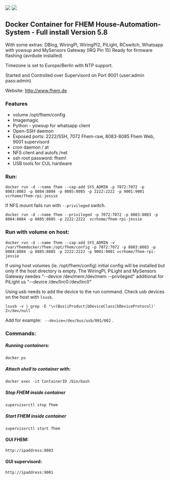 [![](https://images.microbadger.com/badges/image/vcrhome/fhem-rpi-jessie.svg)](https://microbadger.com/images/vcrhome/fhem-rpi-jessie "Get your own image badge on microbadger.com")
[![](https://images.microbadger.com/badges/version/vcrhome/fhem-rpi-jessie.svg)](https://microbadger.com/images/vcrhome/fhem-rpi-jessie "Get your own version badge on microbadger.com")

## Docker Container for FHEM House-Automation-System - Full install Version 5.8
With some extras: DBlog, WiringPI, WiringPI2, PiLight, RCswitch, Whatsapp with yowsup and MySensors Gateway (IRQ Pin 15)
Ready for firmware flashing (avrdude installed)

Timezone is set to Europe/Berlin with NTP support.

Started and Controlled over Supervisord on Port 9001 (user:admin pass:admin).



Website: http://www.fhem.de

### Features
* volume /opt/fhem/config
* Imagemagic
* Python - yowsup for whatsapp client
* Open-SSH daemon
* Exposed ports: 2222/SSH, 7072 Fhem-raw, 8083-8085 Fhem Web, 9001 supervisord
* cron daemon / at
* NFS client and autofs /net
* ssh root password: fhem!
* USB tools for CUL hardware

### Run:
    docker run -d --name fhem --cap-add SYS_ADMIN -p 7072:7072 -p 8083:8083 -p 8084:8084 -p 8085:8085 -p 2222:2222 -p 9001:9001 vcrhome/fhem-rpi-jessie
   
If NFS mount fails run with `--privileged` switch.

    docker run -d --name fhem --privileged -p 7072:7072 -p 8083:8083 -p 8084:8084 -p 8085:8085 -p 2222:2222  vcrhome/fhem-rpi-jessie

### Run with volume on host:

    docker run -d --name fhem --cap-add SYS_ADMIN -v /var/fhemdocker/fhem:/opt/fhem/config -p 7072:7072 -p 8083:8083 -p 8084:8084 -p 8085:8085 -p 2222:2222 -p 9001:9001 vcrhome/fhem-rpi-jessie

If using host volumes (ie. /opt/fhem/config) initial config will be installed but only if the host directory is empty.
The WiringPI, PiLight and MySensors Gateway needes "--device /dev/mem:/dev/mem --privileged"
additional for PiLight us "--device /dev/lirc0:/dev/lirc0"

Using  usb  needs to add the device to the run command.  Check usb devices on the host with ` lsusb `.

` lsusb -v | grep -E '\<(Bus|iProduct|bDeviceClass|bDeviceProtocol)' 2>/dev/null `

Add for example: `  --device=/dev/bus/usb/001/002 ` .


### Commands:
##### Running containers:
    docker ps
##### Attach shell to container with:
    docker exec -it ContainerID /bin/bash
##### Stop FHEM inside container
    supervisorctl stop fhem
##### Start FHEM inside container
    supervisorctl start fhem
    
#### GUI FHEM:
    http://ipaddress:8083

#### GUI supervisord:
    http://ipaddress:9001


 
